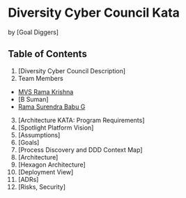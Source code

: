 # Diversity Cyber Council Kata
by [Goal Diggers]
## Table of Contents
1. [Diversity Cyber Council Description]
2. Team Members
* [MVS Rama Krishna](https://www.linkedin.com/in/mvs-ramakrishna-a3a57225/)
* [B Suman]
* [Rama Surendra Babu G](https://www.linkedin.com/in/rama-surendra-babu-g-985a1913/)
3. [Architecture KATA: Program Requirements]
4. [Spotlight Platform Vision]
5. [Assumptions]
6. [Goals]
7. [Process Discovery and DDD Context Map] 
8. [Architecture]
9. [Hexagon Architecture]
10. [Deployment View]
11. [ADRs]
12. [Risks, Security]
